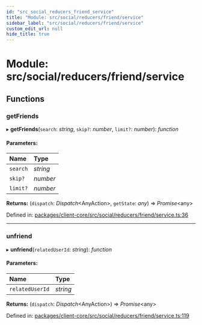 ```yaml
---
id: "src_social_reducers_friend_service"
title: "Module: src/social/reducers/friend/service"
sidebar_label: "src/social/reducers/friend/service"
custom_edit_url: null
hide_title: true
---
```


# Module: src/social/reducers/friend/service

## Functions

### getFriends

▸ **getFriends**(`search`: *string*, `skip?`: *number*, `limit?`: *number*): *function*

#### Parameters:

| Name | Type |
| :------ | :------ |
| `search` | *string* |
| `skip?` | *number* |
| `limit?` | *number* |

**Returns:** (`dispatch`: *Dispatch*<AnyAction\>, `getState`: *any*) => *Promise*<any\>

Defined in: [packages/client-core/src/social/reducers/friend/service.ts:36](https://github.com/xr3ngine/xr3ngine/blob/7e8e151f1/packages/client-core/src/social/reducers/friend/service.ts#L36)

___

### unfriend

▸ **unfriend**(`relatedUserId`: *string*): *function*

#### Parameters:

| Name | Type |
| :------ | :------ |
| `relatedUserId` | *string* |

**Returns:** (`dispatch`: *Dispatch*<AnyAction\>) => *Promise*<any\>

Defined in: [packages/client-core/src/social/reducers/friend/service.ts:119](https://github.com/xr3ngine/xr3ngine/blob/7e8e151f1/packages/client-core/src/social/reducers/friend/service.ts#L119)
